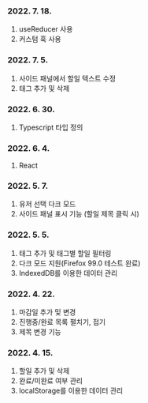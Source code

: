 ### 2022. 7. 18.
1. useReducer 사용
2. 커스텀 훅 사용

### 2022. 7. 5.
1. 사이드 패널에서 할일 텍스트 수정
2. 태그 추가 및 삭제

### 2022. 6. 30.
1. Typescript 타입 정의

### 2022. 6. 4.
1. React 

### 2022. 5. 7.
1. 유저 선택 다크 모드
2. 사이드 패널 표시 기능 (할일 제목 클릭 시)

### 2022. 5. 5.
1. 태그 추가 및 태그별 할일 필터링
4. 다크 모드 지원(Firefox 99.0 테스트 완료)
5. IndexedDB를 이용한 데이터 관리

### 2022. 4. 22.
1. 마감일 추가 및 변경  
2. 진행중/완료 목록 펼치기, 접기
3. 제목 변경 기능

### 2022. 4. 15.
1. 할일 추가 및 삭제
2. 완료/미완료 여부 관리
3. localStorage를 이용한 데이터 관리  
